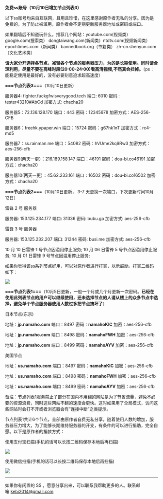 **免费ss账号（10月10日增加节点列表3）**

以下ss账号均来自互联网，且用且珍惜，在这里感谢原作者无私的分享。因为是免费的，为了防止被滥用，原作者会不定期更新服务器地址或密码或端口。

如果翻墙后不知道玩什么，推荐几个网站：youtube.com(视频类）  google.com(搜索类）  dongtaiwang.com(新闻类）ntdtv.com(视频新闻类）
epochtimes.com（新闻类）
bannedbook.org（书籍类）
zh-cn.shenyun.com（文化艺术类）


**请大家分开选择各节点，减轻各个节点的服务器压力，为的是长期使用。同时请合理利用，尽量不要在高峰时段(20:00-24:00)看高清视频,不然真会挂掉。**（ps：能稳定使用是最好的，没有必要刻意追求超高速度）

**===节点列表3===**（10月10日更新）

服务器4: fighter.fuckgfwisverygood.tech
端口:  6010
密码 : tester43210#AbCd
加密方式: chacha20

服务器5：72.136.128.170 
端口：443 
密码：12345678 
加密方式：AES-256-CFB

服务器6：freehk.ypaper.win
端口：15724 
密码：g67hk1nT 
加密方式：rc4-md5

服务器7：ss.rainman.me
端口：54082 
密码：hVUme2kq9Rw3 
加密方式：aes-256-cfb

服务器9(两天一更）：216.189.158.147
端口：46191 
密码：dou-bi.co46191
加密方式：chacha20

服务器10(两天一更）：45.62.233.161
端口：16502 
密码：dou-bi.co16502
加密方式：chacha20



**===节点列表2===**（10月10日更新， 3-7 天更换一次端口，下次更新时间10月12日）

雷锋 2 号 服务器

服务器: 153.125.234.177
端口: 31336
密码: bubu.ga
加密方式: aes-256-cfb

雷锋 3 号 服务器

服务器: 153.125.232.207
端口: 31244
密码: busi.me
加密方式: aes-256-cfb

10 月 10 日雷锋 1 号节点因滥用停止服务;
10 月 06 日雷锋 5 号节点因滥用停止服务;
10 月 01 日雷锋 9 号节点因滥用停止服务;

如果你觉得该ss系列节点好用，可以对原作者进行打赏，以示鼓励。打赏二维码如下：

![](https://raw.githubusercontent.com/Alvin9999/pac2/master/yu1.PNG)


**===节点列表1===**（10月5日更新，一般一个月或几个月更新一次密码。**已经在使用此列表节点的用户可以继续使用，还未选择节点的人请从楼上的众多节点中选择，避免单个节点服务器使用人数过多把节点搞坏了**）

日本节点(东京)

地址：**jp.namaho.com**
端口：8497
密码：**namahoKIC**
加密：aes-256-cfb

地址：**jp.namaho.com**
端口：8498
密码：**namahoFWH**
加密：aes-256-cfb

地址：**jp.namaho.com**
端口：8499
密码：**namahoAYV**
加密：aes-256-cfb

美国节点

地址：**us.namaho.com**
端口：8497
密码：**namahoKIC**
加密：aes-256-cfb

地址：**us.namaho.com**
端口：8498
密码：**namahoFWH**
加密：aes-256-cfb

地址：**us.namaho.com**
端口：8499
密码：**namahoAYV**
加密：aes-256-cfb

备注：节点列表1服务禁止了部分在国内不用翻的网站是为了节省流量，避免不必要的资源浪费，同时这些网站不翻的速度会更快。这时如果用了全局模式，访问这些网站时会打不开或者浏览器会有“连接中断”之类提示。

节点列表1共计6个节点，全部由原作者自费无私分享，随着使用人数的增加，服务器压力增大，为了能够长期维持服务器的开支，有条件的可以进行捐助，完全自愿。以下是原作者的捐款方式：

使用支付宝扫描(手机的话可以长按二维码保存本地后再扫描)

![](https://raw.githubusercontent.com/Alvin9999/pac2/master/支付11.jpg)


使用微信扫描(手机的话可以长按二维码保存本地后再扫描)

![](https://raw.githubusercontent.com/Alvin9999/pac2/master/支付22.png)



***

如果你有闲置的 SS ，愿意分享出来，可以联系我帮助更多的人。联系邮箱:kebi2014@gmail.com




